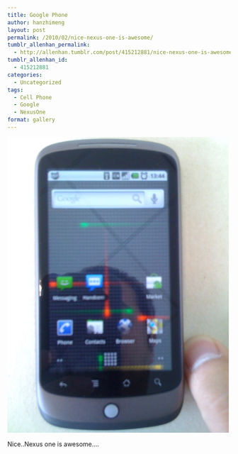 ```yaml
---
title: Google Phone
author: hanzhimeng
layout: post
permalink: /2010/02/nice-nexus-one-is-awesome/
tumblr_allenhan_permalink:
  - http://allenhan.tumblr.com/post/415212881/nice-nexus-one-is-awesome
tumblr_allenhan_id:
  - 415212881
categories:
  - Uncategorized
tags:
  - Cell Phone
  - Google
  - NexusOne
format: gallery
---
```

[<img class="alignnone size-full wp-image-480" alt="tumblr_kyhzkqJZH01qzkacto1_" src="/images/uploads/2013/03/tumblr_kyhzkqJZH01qzkacto1_.jpg" width="500" height="667" />][1]

Nice..Nexus one is awesome….

 [1]: /images/uploads/2013/03/tumblr_kyhzkqJZH01qzkacto1_.jpg
